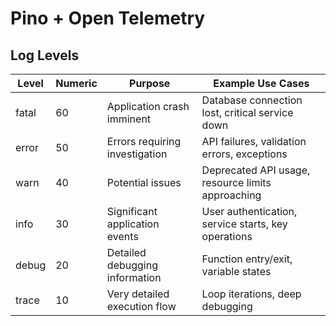 # Pino + Open Telemetry

## Log Levels

| Level |	Numeric	| Purpose |	Example Use Cases |
| --- | --- | --- | --- |
| fatal |	60	| Application crash imminent	| Database connection lost, critical service down |
| error	| 50	| Errors requiring investigation | API failures, validation errors, exceptions |
| warn	| 40	| Potential issues	| Deprecated API usage, resource limits approaching |
| info	| 30	| Significant application events |User authentication, service starts, key operations |
| debug	| 20	| Detailed debugging information | Function entry/exit, variable states |
| trace	| 10	| Very detailed execution flow | Loop iterations, deep debugging |